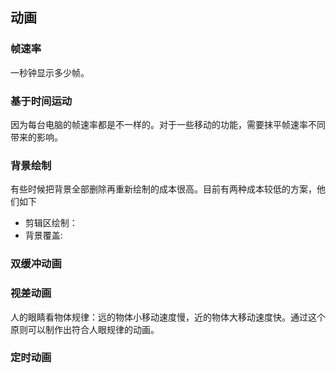 ## 动画

### 帧速率
一秒钟显示多少帧。

### 基于时间运动
因为每台电脑的帧速率都是不一样的。对于一些移动的功能，需要抹平帧速率不同带来的影响。

### 背景绘制
有些时候把背景全部删除再重新绘制的成本很高。目前有两种成本较低的方案，他们如下

* 剪辑区绘制：
* 背景覆盖:

### 双缓冲动画

### 视差动画
人的眼睛看物体规律：远的物体小移动速度慢，近的物体大移动速度快。通过这个原则可以制作出符合人眼规律的动画。

### 定时动画

